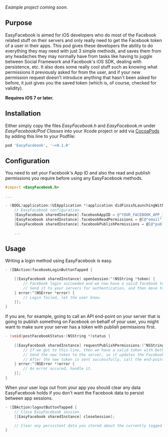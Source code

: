 _Example project coming soon._

Purpose
--------------

EasyFacebook is aimed for iOS developers who do most of the Facebook related stuff on their servers and only really need to get the Facebook token of a user in their apps. This pod gives these developers the ability to do everything they may need with just 3 simple methods, and saves them from any headaches they may normally have from tasks like having to juggle between Social Framework and Facebook's iOS SDK, dealing with persistence, etc. It also does some really cool stuff such as knowing what permissions it previously asked for from the user, and if your new permission request doesn't introduce anything that hasn't been asked for before, it just gives you the saved token (which is, of course, checked for validity).


__Requires iOS 7 or later.__


Installation
--------------

Either simply copy the files _EasyFacebook.h_ and _EasyFacebook.m_ under _EasyFacebook/Pod Classes_ into your Xcode project or add via [CocoaPods](http://cocoapods.org) by adding this line to your Podfile:

```ruby
pod 'EasyFacebook', '~>0.1.0'
```

Configuration
--------------

You need to set your Facebook's App ID and also the read and publish permissions you require before using any EasyFacebook methods.

```objective-c
#import <EasyFacebook.h>

...

- (BOOL)application:(UIApplication *)application didFinishLaunchingWithOptions:(NSDictionary *)launchOptions {
    // EasyFacebook configuration.
    [EasyFacebook sharedInstance].facebookAppID = @"YOUR_FACEBOOK_APP_ID";
    [EasyFacebook sharedInstance].facebookReadPermissions = @[@"email"];
    [EasyFacebook sharedInstance].facebookPublishPermissions = @[@"publish_actions"];

    ...
```

Usage
--------------

Writing a login method using EasyFacebook is easy.

```objective-c
- (IBAction)facebookLoginButtonTapped {

    [[EasyFacebook sharedInstance] openSession:^(NSString *token) {
        // Facebook login succeeded and we now have a valid facebook token string.
        // Send it to your servers for authentication, and then move to the next screen in the app.
    } error:^(NSError *error) {
        // Login failed, let the user know.
    }];
}
```

If you are, for example, going to call an API end-point on your server that is going to publish something on Facebook on behalf of your user, you might want to make sure your server has a token with publish permissions first.

```objective-c
- (void)postFacebookStatus:(NSString *)status {
    
    [[EasyFacebook sharedInstance] requestPublishPermissions:(^NSString *token) {
        // If we got to this line, then we have a valid token with both our read and publish permissions. This is guaranteed.
        // Send the new token to the server, so it updates the Facebook token associated with your user.
        // After the new token is sent successfully, call the end-point that you originally wanted to.
    } error:^(NSError *)error {
        // An error occured, handle it.
    }];
}
```

When your user logs out from your app you should clear any data EasyFacebook holds if you don't want the Facebook data to persist between app sessions.

```objective-c
- (IBAction)logoutButtonTapped {
    // Close EasyFacebook session.
    [[EasyFacebook sharedInstance] closeSession];

    // Clear any persistent data you stored about the currently logged in user.
}
```
